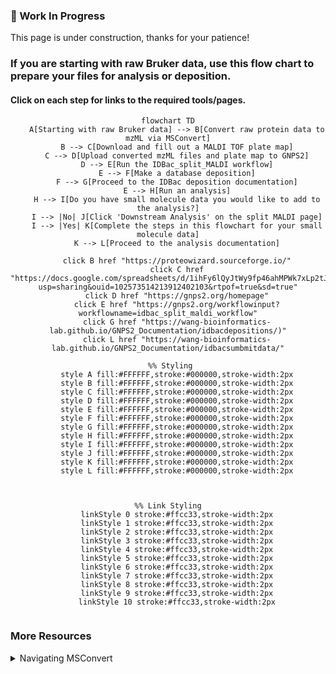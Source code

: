 ### 🚧 Work In Progress
This page is under construction, thanks for your patience!

### If you are starting with raw Bruker data, use this flow chart to prepare your files for analysis or deposition. 
#### Click on each step for links to the required tools/pages.


<div align="center">
    
```mermaid
flowchart TD
    A[Starting with raw Bruker data] --> B[Convert raw protein data to mzML via MSConvert]
    B --> C[Download and fill out a MALDI TOF plate map]
    C --> D[Upload converted mzML files and plate map to GNPS2]
    D --> E[Run the IDBac_split_MALDI workflow]
    E --> F[Make a database deposition]
    F --> G[Proceed to the IDBac deposition documentation]
    E --> H[Run an analysis]
    H --> I[Do you have small molecule data you would like to add to the analysis?]
    I --> |No| J[Click 'Downstream Analysis' on the split MALDI page]
    I --> |Yes| K[Complete the steps in this flowchart for your small molecule data]
    K --> L[Proceed to the analysis documentation]
    
    click B href "https://proteowizard.sourceforge.io/"
    click C href "https://docs.google.com/spreadsheets/d/1ihFy6lQyJtWy9fp46ahMPWk7xLp2tJ3q/edit?usp=sharing&ouid=102573514213912402103&rtpof=true&sd=true"
    click D href "https://gnps2.org/homepage"
    click E href "https://gnps2.org/workflowinput?workflowname=idbac_split_maldi_workflow"
    click G href "https://wang-bioinformatics-lab.github.io/GNPS2_Documentation/idbacdepositions/)"
    click L href "https://wang-bioinformatics-lab.github.io/GNPS2_Documentation/idbacsumbmitdata/"

 %% Styling
    style A fill:#FFFFFF,stroke:#000000,stroke-width:2px
    style B fill:#FFFFFF,stroke:#000000,stroke-width:2px
    style C fill:#FFFFFF,stroke:#000000,stroke-width:2px
    style D fill:#FFFFFF,stroke:#000000,stroke-width:2px
    style E fill:#FFFFFF,stroke:#000000,stroke-width:2px
    style F fill:#FFFFFF,stroke:#000000,stroke-width:2px
    style G fill:#FFFFFF,stroke:#000000,stroke-width:2px
    style H fill:#FFFFFF,stroke:#000000,stroke-width:2px
    style I fill:#FFFFFF,stroke:#000000,stroke-width:2px
    style J fill:#FFFFFF,stroke:#000000,stroke-width:2px
    style K fill:#FFFFFF,stroke:#000000,stroke-width:2px
    style L fill:#FFFFFF,stroke:#000000,stroke-width:2px
    
   

%% Link Styling
    linkStyle 0 stroke:#ffcc33,stroke-width:2px
    linkStyle 1 stroke:#ffcc33,stroke-width:2px
    linkStyle 2 stroke:#ffcc33,stroke-width:2px
    linkStyle 3 stroke:#ffcc33,stroke-width:2px
    linkStyle 4 stroke:#ffcc33,stroke-width:2px
    linkStyle 5 stroke:#ffcc33,stroke-width:2px
    linkStyle 6 stroke:#ffcc33,stroke-width:2px
    linkStyle 7 stroke:#ffcc33,stroke-width:2px
    linkStyle 8 stroke:#ffcc33,stroke-width:2px
    linkStyle 9 stroke:#ffcc33,stroke-width:2px
    linkStyle 10 stroke:#ffcc33,stroke-width:2px
    

```
</div>

### More Resources
<details>
  <summary>Navigating MSConvert</summary>
  
  Use the following images to convert raw Bruker data to mzML

<img width="1066" alt="msconvert3" src="https://github.com/user-attachments/assets/478649c9-be10-4460-9d0d-3f4b34171777">
<img width="1054" alt="msconvert1" src="https://github.com/user-attachments/assets/cad440c8-917a-463f-a247-bc9f12ac3236">
<img width="1066" alt="msconvert2" src="https://github.com/user-attachments/assets/91edf847-5647-4c89-bddd-154cde86a91c">

</details>
